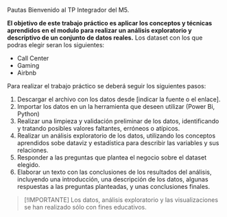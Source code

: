 

Pautas
Bienvenido al TP Integrador del M5.



**El objetivo de este trabajo práctico es aplicar los conceptos y técnicas aprendidos en el modulo para realizar un análisis exploratorio y descriptivo de un conjunto de datos reales.**
Los dataset con los que podras elegir seran los siguientes:
* Call Center
* Gaming
* Airbnb


Para realizar el trabajo práctico se deberá seguir los siguientes pasos:

1. Descargar el archivo con los datos desde [indicar la fuente o el enlace].
2. Importar los datos en un la herramienta que deseen utilizar (Power Bi, Python)
3. Realizar una limpieza y validación preliminar de los datos, identificando y tratando posibles valores faltantes, erróneos o atípicos.
4. Realizar un análisis exploratorio de los datos, utilizando los conceptos aprendidos sobe dataviz y estadística para describir las variables y sus relaciones.
5. Responder a las preguntas que plantea el negocio sobre el dataset elegido.
6. Elaborar un texto con las conclusiones de los resultados del análisis, incluyendo una introducción, una descripción de los datos, algunas respuestas a las preguntas planteadas, y unas conclusiones finales.

> [!IMPORTANTE]
> Los datos, análisis exploratorio y las visualizaciones se han realizado sólo con fines educativos.


